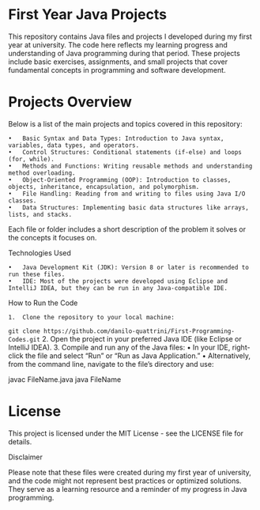 # First Year Java Projects

This repository contains Java files and projects I developed during my first year at university. The code here reflects my learning progress and understanding of Java programming during that period. These projects include basic exercises, assignments, and small projects that cover fundamental concepts in programming and software development.

# Projects Overview

Below is a list of the main projects and topics covered in this repository:

	•	Basic Syntax and Data Types: Introduction to Java syntax, variables, data types, and operators.
	•	Control Structures: Conditional statements (if-else) and loops (for, while).
	•	Methods and Functions: Writing reusable methods and understanding method overloading.
	•	Object-Oriented Programming (OOP): Introduction to classes, objects, inheritance, encapsulation, and polymorphism.
	•	File Handling: Reading from and writing to files using Java I/O classes.
	•	Data Structures: Implementing basic data structures like arrays, lists, and stacks.

Each file or folder includes a short description of the problem it solves or the concepts it focuses on.

Technologies Used

	•	Java Development Kit (JDK): Version 8 or later is recommended to run these files.
	•	IDE: Most of the projects were developed using Eclipse and IntelliJ IDEA, but they can be run in any Java-compatible IDE.

How to Run the Code

	1.	Clone the repository to your local machine:

``
git clone https://github.com/danilo-quattrini/First-Programming-Codes.git
``
	2.	Open the project in your preferred Java IDE (like Eclipse or IntelliJ IDEA).
	3.	Compile and run any of the Java files:
	•	In your IDE, right-click the file and select “Run” or “Run as Java Application.”
	•	Alternatively, from the command line, navigate to the file’s directory and use:

javac FileName.java
java FileName

# License

This project is licensed under the MIT License - see the LICENSE file for details.

Disclaimer

Please note that these files were created during my first year of university, and the code might not represent best practices or optimized solutions. They serve as a learning resource and a reminder of my progress in Java programming.
